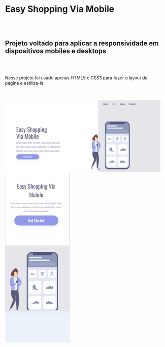 <h1>Easy Shopping Via Mobile</h1>
<br>
<br>
<h2>Projeto voltado para aplicar a responsividade em dispositivos mobiles e desktops</h2>
<br>
<br>
<p>Nesse projeto foi usado apenas HTML5 e CSS3 para fazer o layout da pagina e estiliza-la </p>
<br>
<br>
<img src="https://github.com/Guilherme-Lima-Web/Easy-Via-Mobile/blob/main/img/desktop.png?raw=true">
<img src="https://github.com/Guilherme-Lima-Web/Easy-Via-Mobile/blob/main/img/mobile.png?raw=true">
